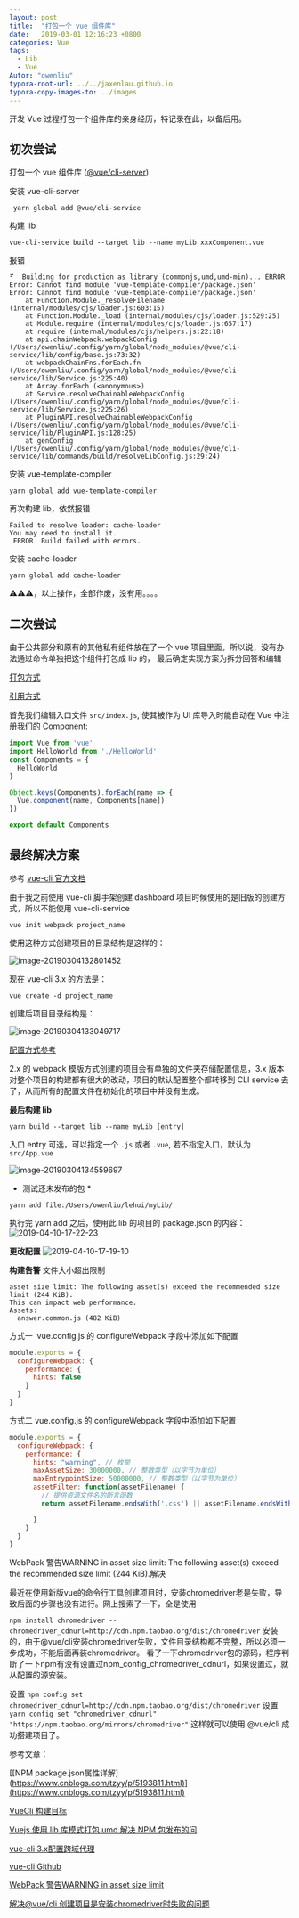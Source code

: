 ```yaml
---
layout: post
title:  "打包一个 vue 组件库"
date:   2019-03-01 12:16:23 +0800
categories: Vue
tags: 
  - Lib
  - Vue
Autor: "owenliu"
typora-root-url: ../../jaxenlau.github.io
typora-copy-images-to: ../images
---
```


开发 Vue 过程打包一个组件库的亲身经历，特记录在此，以备后用。

## 初次尝试

打包一个 vue 组件库 ([@vue/cli-server](https://cli.vuejs.org/zh/guide/build-targets.html#%E5%BA%93))

安装 vue-cli-server

``` shell
 yarn global add @vue/cli-service
```

构建 lib

``` shell
vue-cli-service build --target lib --name myLib xxxComponent.vue
```

报错

``` shell
⠋  Building for production as library (commonjs,umd,umd-min)... ERROR  Error: Cannot find module 'vue-template-compiler/package.json'
Error: Cannot find module 'vue-template-compiler/package.json'
    at Function.Module._resolveFilename (internal/modules/cjs/loader.js:603:15)
    at Function.Module._load (internal/modules/cjs/loader.js:529:25)
    at Module.require (internal/modules/cjs/loader.js:657:17)
    at require (internal/modules/cjs/helpers.js:22:18)
    at api.chainWebpack.webpackConfig (/Users/owenliu/.config/yarn/global/node_modules/@vue/cli-service/lib/config/base.js:73:32)
    at webpackChainFns.forEach.fn (/Users/owenliu/.config/yarn/global/node_modules/@vue/cli-service/lib/Service.js:225:40)
    at Array.forEach (<anonymous>)
    at Service.resolveChainableWebpackConfig (/Users/owenliu/.config/yarn/global/node_modules/@vue/cli-service/lib/Service.js:225:26)
    at PluginAPI.resolveChainableWebpackConfig (/Users/owenliu/.config/yarn/global/node_modules/@vue/cli-service/lib/PluginAPI.js:128:25)
    at genConfig (/Users/owenliu/.config/yarn/global/node_modules/@vue/cli-service/lib/commands/build/resolveLibConfig.js:29:24)

```

安装 vue-template-compiler

``` shell
yarn global add vue-template-compiler 
```

再次构建 lib，依然报错

``` shell
Failed to resolve loader: cache-loader
You may need to install it.
 ERROR  Build failed with errors.
```

安装 cache-loader

``` shell
yarn global add cache-loader
```

⚠️⚠️⚠️，以上操作，全部作废，没有用。。。。

## 二次尝试

由于公共部分和原有的其他私有组件放在了一个 vue 项目里面，所以说，没有办法通过命令单独把这个组件打包成 lib 的， 最后确定实现方案为拆分回答和编辑

[打包方式](https://blog.csdn.net/qq_41387882/article/details/82775705)

[引用方式](https://blog.csdn.net/milugloomy/article/details/84635717)

首先我们编辑入口文件 `src/index.js`, 使其被作为 UI 库导入时能自动在 Vue 中注册我们的 Component:

``` javascript
import Vue from 'vue'
import HelloWorld from './HelloWorld'
const Components = {
  HelloWorld
}

Object.keys(Components).forEach(name => {
  Vue.component(name, Components[name])
})

export default Components

```

## 最终解决方案

参考 [vue-cli 官方文档](https://cli.vuejs.org/zh/guide/creating-a-project.html#vue-create)

由于我之前使用 vue-cli 脚手架创建 dashboard 项目时候使用的是旧版的创建方式，所以不能使用 vue-cli-service

``` shell
vue init webpack project_name
```

使用这种方式创建项目的目录结构是这样的：

![image-20190304132801452](/images/image-20190304132801452.png)

现在 vue-cli 3.x 的方法是：

``` shell
vue create -d project_name
```

创建后项目目录结构是：

![image-20190304133049717](/images/image-20190304133049717.png)

[配置方式参考](https://cli.vuejs.org/zh/guide/webpack.html#webpack-%E7%9B%B8%E5%85%B3)

2.x 的 webpack 模版方式创建的项目会有单独的文件夹存储配置信息，3.x 版本对整个项目的构建都有很大的改动，项目的默认配置整个都转移到 CLI service 去了，从而所有的配置文件在初始化的项目中并没有生成。

**最后构建 lib**

``` shell
yarn build --target lib --name myLib [entry]
```

入口 entry 可选，可以指定一个 `.js` 或者 `.vue`, 若不指定入口，默认为 `src/App.vue`

![image-20190304134559697](/images/image-20190304134559697.png)

* 测试还未发布的包 *

``` shell
yarn add file:/Users/owenliu/lehui/myLib/
```

执行完 yarn add 之后，使用此 lib 的项目的 package.json 的内容：
![2019-04-10-17-22-23](/images/2019-04-10-17-22-23.png)

**更改配置**
![2019-04-10-17-19-10](/images/2019-04-10-17-19-10.png)

**构建告警**
文件大小超出限制

``` shell
asset size limit: The following asset(s) exceed the recommended size limit (244 KiB).
This can impact web performance.
Assets: 
  answer.common.js (482 KiB)
```

方式一  vue.config.js 的 configureWebpack 字段中添加如下配置

``` js
module.exports = {
  configureWebpack: {
    performance: {
      hints: false
    }
  }
}
```

方式二 vue.config.js 的 configureWebpack 字段中添加如下配置

``` js
module.exports = {
  configureWebpack: {
    performance: {
      hints: "warning", // 枚举
      maxAssetSize: 30000000, // 整数类型（以字节为单位）
      maxEntrypointSize: 50000000, // 整数类型（以字节为单位）
      assetFilter: function(assetFilename) {
        // 提供资源文件名的断言函数
        return assetFilename.endsWith('.css') || assetFilename.endsWith('.js');

      }
    }
  }
}

```

WebPack 警告WARNING in asset size limit: The following asset(s) exceed the recommended size limit (244 KiB).解决

最近在使用新版vue的命令行工具创建项目时，安装chromedriver老是失败，导致后面的步骤也没有进行。网上搜索了一下，全是使用

`npm install chromedriver --chromedriver_cdnurl=http://cdn.npm.taobao.org/dist/chromedriver`
安装的，由于@vue/cli安装chromedriver失败，文件目录结构都不完整，所以必须一步成功，不能后面再装chromedriver。
看了一下chromedriver包的源码，程序判断了一下npm有没有设置过npm_config_chromedriver_cdnurl，如果设置过，就从配置的源安装。

设置 `npm config set chromedriver_cdnurl=http://cdn.npm.taobao.org/dist/chromedriver`
设置 `yarn config set "chromedriver_cdnurl" "https://npm.taobao.org/mirrors/chromedriver"`
这样就可以使用 @vue/cli 成功搭建项目了。

参考文章：

[[NPM package.json属性详解](<https://www.cnblogs.com/tzyy/p/5193811.html)](https://www.cnblogs.com/tzyy/p/5193811.html)>

[VueCli 构建目标](https://cli.vuejs.org/zh/guide/build-targets.html#%E5%BA%93)

[Vuejs 使用 lib 库模式打包 umd 解决 NPM 包发布的问](https://www.cnblogs.com/evenyao/archive/2019/01/02/10208155.html)

[vue-cli 3.x配置跨域代理](https://segmentfault.com/a/1190000014474361)

[vue-cli Github](https://github.com/vuejs/vue-cli/blob/dev/docs/zh/README.md)

[WebPack 警告WARNING in asset size limit](https://blog.csdn.net/pcaxb/article/details/81775334)

[解决@vue/cli 创建项目是安装chromedriver时失败的问题](https://segmentfault.com/a/1190000013289136)
